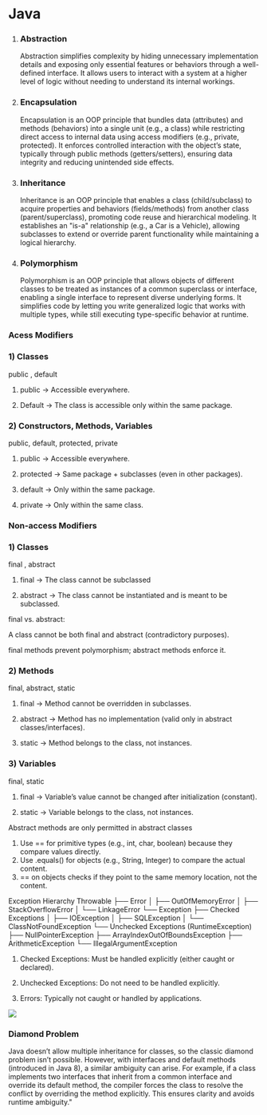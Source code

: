 # Java
1) <h3>Abstraction</h3> <p>Abstraction simplifies complexity by hiding unnecessary implementation details and exposing only essential features or behaviors through a well-defined interface. It allows users to interact with a system at a higher level of logic without needing to understand its internal workings.</p>

2) <h3>Encapsulation</h3> <p>Encapsulation is an OOP principle that bundles data (attributes) and methods (behaviors) into a single unit (e.g., a class) while restricting direct access to internal data using access modifiers (e.g., private, protected). It enforces controlled interaction with the object’s state, typically through public methods (getters/setters), ensuring data integrity and reducing unintended side effects.</p>

3) <h3>Inheritance</h3> <p>Inheritance is an OOP principle that enables a class (child/subclass) to acquire properties and behaviors (fields/methods) from another class (parent/superclass), promoting code reuse and hierarchical modeling. It establishes an "is-a" relationship (e.g., a Car is a Vehicle), allowing subclasses to extend or override parent functionality while maintaining a logical hierarchy.</p>

4) <h3>Polymorphism</h3> <p>Polymorphism is an OOP principle that allows objects of different classes to be treated as instances of a common superclass or interface, enabling a single interface to represent diverse underlying forms. It simplifies code by letting you write generalized logic that works with multiple types, while still executing type-specific behavior at runtime.</p>

<h3>Acess Modifiers</h3>
<h3>1) Classes</h3>
<p>public , default</p>
<p>

 1. public -> Accessible everywhere.

 2. Default -> The class is accessible only within the same package.
<p>


<h3>2) Constructors, Methods, Variables</h3>
<p>public, default, protected, private</p>

<p>

 1. public -> Accessible everywhere.

 2. protected -> Same package + subclasses (even in other packages).

 3. default -> Only within the same package.

 4. private -> Only within the same class.
<p>

<h3>Non-access Modifiers</h3>
<h3>1) Classes</h3>
<p>final , abstract</p>
<p>

 1. final -> The class cannot be subclassed

 2. abstract -> The class cannot be instantiated and is meant to be subclassed.

final vs. abstract:

A class cannot be both final and abstract (contradictory purposes).

final methods prevent polymorphism; abstract methods enforce it.
<p>


<h3>2) Methods </h3>
<p>final, abstract, static </p>

<p>

 1. final -> Method cannot be overridden in subclasses.

 2. abstract -> Method has no implementation (valid only in abstract classes/interfaces).

 3. static -> Method belongs to the class, not instances.
<p>

<h3> 3) Variables </h3>
<p>final, static </p>

<p>

 1. final -> Variable’s value cannot be changed after initialization (constant).

 2. static -> Variable belongs to the class, not instances.

<p>

</break>
<p>Abstract methods are only permitted in abstract classes</p>
<p>

 1) Use == for primitive types (e.g., int, char, boolean) because they compare values directly.
 2) Use .equals() for objects (e.g., String, Integer) to compare the actual content.
 3) == on objects checks if they point to the same memory location, not the content.

</p>
Exception Hierarchy
Throwable
├── Error
│   ├── OutOfMemoryError
│   ├── StackOverflowError
│   └── LinkageError
└── Exception
    ├── Checked Exceptions
    │   ├── IOException
    │   ├── SQLException
    │   └── ClassNotFoundException
    └── Unchecked Exceptions (RuntimeException)
        ├── NullPointerException
        ├── ArrayIndexOutOfBoundsException
        ├── ArithmeticException
        └── IllegalArgumentException

1) Checked Exceptions: Must be handled explicitly (either caught or declared).

2) Unchecked Exceptions: Do not need to be handled explicitly.

3) Errors: Typically not caught or handled by applications.

<img src = "Screenshot 2025-03-04 at 5.39.14 PM.png"></img>

<h3> Diamond Problem </h3>
<p>
Java doesn’t allow multiple inheritance for classes, so the classic diamond problem isn’t possible. However, with interfaces and default methods (introduced in Java 8), a similar ambiguity can arise. For example, if a class implements two interfaces that inherit from a common interface and override its default method, the compiler forces the class to resolve the conflict by overriding the method explicitly. This ensures clarity and avoids runtime ambiguity."
</p>

